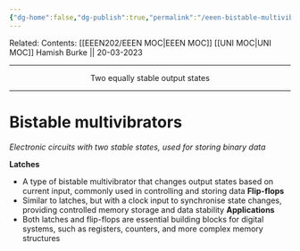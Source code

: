 ```yaml
---
{"dg-home":false,"dg-publish":true,"permalink":"/eeen-bistable-multivibrators/","dgPassFrontmatter":true}
---
```


Related: 
Contents: [[EEEN202/EEEN MOC\|EEEN MOC]]
[[UNI MOC\|UNI MOC]]
Hamish Burke || 20-03-2023
***
<p align="center">
Two equally stable output states
</p>

***

# Bistable multivibrators
*Electronic circuits with two stable states, used for storing binary data* 

**Latches**
- A type of bistable multivibrator that changes output states based on current input, commonly used in controlling and storing data
**Flip-flops** 
- Similar to latches, but with a clock input to synchronise state changes, providing controlled memory storage and data stability
**Applications** 
- Both latches and flip-flops are essential building blocks for digital systems, such as registers, counters, and more complex memory structures

